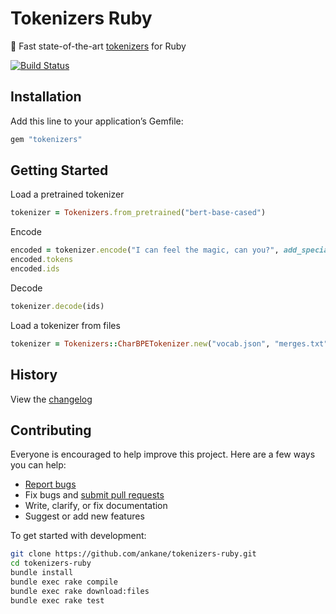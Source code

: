 # Tokenizers Ruby

:slightly_smiling_face: Fast state-of-the-art [tokenizers](https://github.com/huggingface/tokenizers) for Ruby

[![Build Status](https://github.com/ankane/tokenizers-ruby/workflows/build/badge.svg?branch=master)](https://github.com/ankane/tokenizers-ruby/actions)

## Installation

Add this line to your application’s Gemfile:

```ruby
gem "tokenizers"
```

## Getting Started

Load a pretrained tokenizer

```ruby
tokenizer = Tokenizers.from_pretrained("bert-base-cased")
```

Encode

```ruby
encoded = tokenizer.encode("I can feel the magic, can you?", add_special_tokens: true)
encoded.tokens
encoded.ids
```

Decode

```ruby
tokenizer.decode(ids)
```

Load a tokenizer from files

```ruby
tokenizer = Tokenizers::CharBPETokenizer.new("vocab.json", "merges.txt")
```

## History

View the [changelog](https://github.com/ankane/tokenizers-ruby/blob/master/CHANGELOG.md)

## Contributing

Everyone is encouraged to help improve this project. Here are a few ways you can help:

- [Report bugs](https://github.com/ankane/tokenizers-ruby/issues)
- Fix bugs and [submit pull requests](https://github.com/ankane/tokenizers-ruby/pulls)
- Write, clarify, or fix documentation
- Suggest or add new features

To get started with development:

```sh
git clone https://github.com/ankane/tokenizers-ruby.git
cd tokenizers-ruby
bundle install
bundle exec rake compile
bundle exec rake download:files
bundle exec rake test
```
